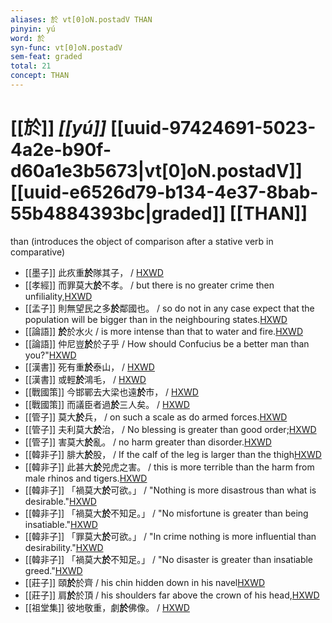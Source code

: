 ```yaml
---
aliases: 於 vt[0]oN.postadV THAN
pinyin: yú
word: 於
syn-func: vt[0]oN.postadV
sem-feat: graded
total: 21
concept: THAN 
---
```

# [[於]] *[[yú]]*  [[uuid-97424691-5023-4a2e-b90f-d60a1e3b5673|vt[0]oN.postadV]] [[uuid-e6526d79-b134-4e37-8bab-55b4884393bc|graded]] [[THAN]]
than (introduces the object of comparison after a stative verb in comparative)
 - [[墨子]] 此疚重**於**隊其子，
                     / [HXWD](https://hxwd.org/textview.html?location=CH1a0938_CHANT_001-20a.7)
 - [[孝經]] 而罪莫大**於**不孝。 / but there is no greater crime then unfiliality,[HXWD](https://hxwd.org/textview.html?location=KR1f0001_tls_011-1a.5)
 - [[孟子]] 則無望民之多**於**鄰國也。 / so do not in any case expect that the population will be bigger than in the neighbouring states.[HXWD](https://hxwd.org/textview.html?location=KR1h0001_tls_001-9a.1)
 - [[論語]] **於**於水火 / is more intense than that to water and fire.[HXWD](https://hxwd.org/textview.html?location=KR1h0004_tls_015-35a.4)
 - [[論語]] 仲尼豈**於**於子乎 / How should Confucius be a better man than you?"[HXWD](https://hxwd.org/textview.html?location=KR1h0004_tls_019-31a.1)
 - [[漢書]] 死有重**於**泰山，
                     / [HXWD](https://hxwd.org/textview.html?location=KR2a0007_tls_055-23a.18)
 - [[漢書]] 或輕**於**鴻毛，
                     / [HXWD](https://hxwd.org/textview.html?location=KR2a0007_tls_055-23a.19)
 - [[戰國策]] 今邯鄲去大梁也遠**於**市，
                     / [HXWD](https://hxwd.org/textview.html?location=KR2e0003_tls_332-1a.20)
 - [[戰國策]] 而議臣者過**於**三人矣。
                     / [HXWD](https://hxwd.org/textview.html?location=KR2e0003_tls_332-1a.21)
 - [[管子]] 莫大**於**兵， / on such a scale as do armed forces.[HXWD](https://hxwd.org/textview.html?location=KR3c0001_tls_006-74a.5)
 - [[管子]] 夫利莫大**於**治， / No blessing is greater than good order;[HXWD](https://hxwd.org/textview.html?location=KR3c0001_tls_015-230a.2)
 - [[管子]] 害莫大**於**亂。 / no harm greater than disorder.[HXWD](https://hxwd.org/textview.html?location=KR3c0001_tls_015-230a.3)
 - [[韓非子]] 腓大**於**股， / If the calf of the leg is larger than the thigh[HXWD](https://hxwd.org/textview.html?location=KR3c0005_tls_008-29a.2)
 - [[韓非子]] 此甚大**於**兕虎之害。 / this is more terrible than the harm from male rhinos and tigers.[HXWD](https://hxwd.org/textview.html?location=KR3c0005_tls_020-123a.6)
 - [[韓非子]] 「禍莫大**於**可欲。」 / "Nothing is more disastrous than what is desirable."[HXWD](https://hxwd.org/textview.html?location=KR3c0005_tls_020-94a.5)
 - [[韓非子]] 「禍莫大**於**不知足。」 / "No misfortune is greater than being insatiable."[HXWD](https://hxwd.org/textview.html?location=KR3c0005_tls_020-97a.6)
 - [[韓非子]] 「罪莫大**於**可欲。」 / "In crime nothing is more influential than desirability."[HXWD](https://hxwd.org/textview.html?location=KR3c0005_tls_021-4a.8)
 - [[韓非子]] 「禍莫大**於**不知足。」 / "No disaster is greater than insatiable greed."[HXWD](https://hxwd.org/textview.html?location=KR3c0005_tls_021-5a.10)
 - [[莊子]] 頤**於**於齊 / his chin hidden down in his navel[HXWD](https://hxwd.org/textview.html?location=KR5c0126_tls_004-16a.3)
 - [[莊子]] 肩**於**於頂 / his shoulders far above the crown of his head,[HXWD](https://hxwd.org/textview.html?location=KR5c0126_tls_004-16a.4)
 - [[祖堂集]] 彼地敬重，劇**於**佛像。 / [HXWD](https://hxwd.org/textview.html?location=KR6q0002_Yan_003-1111a.10)